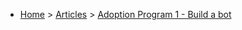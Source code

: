 * [Home](/) > [Articles](articles/) > [Adoption Program 1 - Build a bot](articles/adoption-program-1/)
